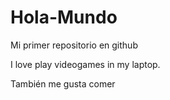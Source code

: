 # Hola-Mundo

Mi primer repositorio en github

I love play videogames in my laptop.

También me gusta comer
